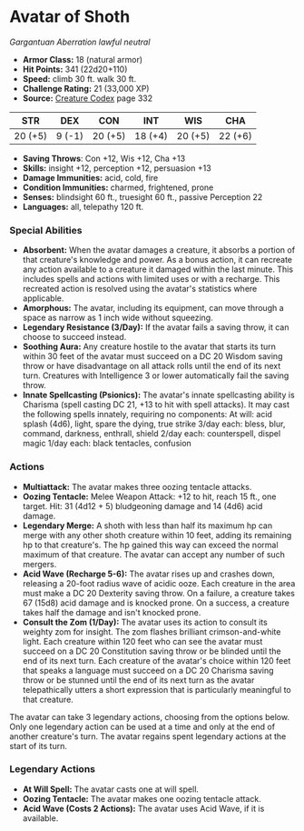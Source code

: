 # Avatar of Shoth

*Gargantuan* *Aberration* *lawful neutral*

- **Armor Class:** 18 (natural armor)
- **Hit Points:** 341 (22d20+110)
- **Speed:** climb 30 ft. walk 30 ft.
- **Challenge Rating:** 21 (33,000 XP)
- **Source:** [Creature Codex](https://koboldpress.com/kpstore/product/creature-codex-for-5th-edition-dnd) page 332

| STR | DEX | CON | INT | WIS | CHA |
| --- | --- | --- | --- | --- | --- |
| 20 (+5) | 9 (-1) | 20 (+5) | 18 (+4) | 20 (+5) | 22 (+6) |

- **Saving Throws**: Con +12, Wis +12, Cha +13
- **Skills:** insight +12, perception +12, persuasion +13
- **Damage Immunities:** acid, cold, fire
- **Condition Immunities:** charmed, frightened, prone
- **Senses:** blindsight 60 ft., truesight 60 ft., passive Perception 22
- **Languages:** all, telepathy 120 ft.
### Special Abilities
- **Absorbent:** When the avatar damages a creature, it absorbs a portion of that creature's knowledge and power. As a bonus action, it can recreate any action available to a creature it damaged within the last minute. This includes spells and actions with limited uses or with a recharge. This recreated action is resolved using the avatar's statistics where applicable.
- **Amorphous:** The avatar, including its equipment, can move through a space as narrow as 1 inch wide without squeezing.
- **Legendary Resistance (3/Day):** If the avatar fails a saving throw, it can choose to succeed instead.
- **Soothing Aura:** Any creature hostile to the avatar that starts its turn within 30 feet of the avatar must succeed on a DC 20 Wisdom saving throw or have disadvantage on all attack rolls until the end of its next turn. Creatures with Intelligence 3 or lower automatically fail the saving throw.
- **Innate Spellcasting (Psionics):** The avatar's innate spellcasting ability is Charisma (spell casting DC 21, +13 to hit with spell attacks). It may cast the following spells innately, requiring no components:
At will: acid splash (4d6), light, spare the dying, true strike
3/day each: bless, blur, command, darkness, enthrall, shield
2/day each: counterspell, dispel magic
1/day each: black tentacles, confusion
### Actions
- **Multiattack:** The avatar makes three oozing tentacle attacks.
- **Oozing Tentacle:** Melee Weapon Attack: +12 to hit, reach 15 ft., one target. Hit: 31 (4d12 + 5) bludgeoning damage and 14 (4d6) acid damage.
- **Legendary Merge:** A shoth with less than half its maximum hp can merge with any other shoth creature within 10 feet, adding its remaining hp to that creature's. The hp gained this way can exceed the normal maximum of that creature. The avatar can accept any number of such mergers.
- **Acid Wave (Recharge 5-6):** The avatar rises up and crashes down, releasing a 20-foot radius wave of acidic ooze. Each creature in the area must make a DC 20 Dexterity saving throw. On a failure, a creature takes 67 (15d8) acid damage and is knocked prone. On a success, a creature takes half the damage and isn't knocked prone.
- **Consult the Zom (1/Day):** The avatar uses its action to consult its weighty zom for insight. The zom flashes brilliant crimson-and-white light. Each creature within 120 feet who can see the avatar must succeed on a DC 20 Constitution saving throw or be blinded until the end of its next turn. Each creature of the avatar's choice within 120 feet that speaks a language must succeed on a DC 20 Charisma saving throw or be stunned until the end of its next turn as the avatar telepathically utters a short expression that is particularly meaningful to that creature.

The avatar can take 3 legendary actions, choosing from the options below. Only one legendary action can be used at a time and only at the end of another creature's turn. The avatar regains spent legendary actions at the start of its turn.
### Legendary Actions
- **At Will Spell:** The avatar casts one at will spell.
- **Oozing Tentacle:** The avatar makes one oozing tentacle attack.
- **Acid Wave (Costs 2 Actions):** The avatar uses Acid Wave, if it is available.

